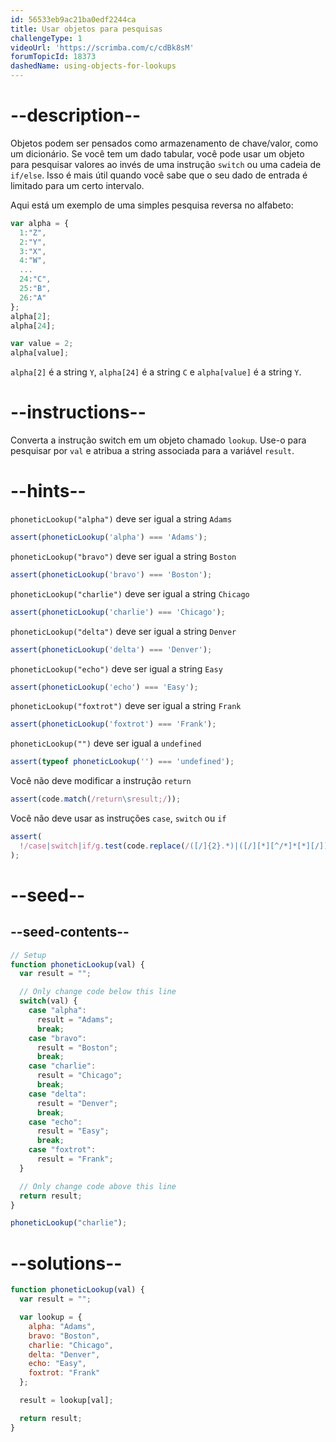 ```yaml
---
id: 56533eb9ac21ba0edf2244ca
title: Usar objetos para pesquisas
challengeType: 1
videoUrl: 'https://scrimba.com/c/cdBk8sM'
forumTopicId: 18373
dashedName: using-objects-for-lookups
---
```


# --description--

Objetos podem ser pensados como armazenamento de chave/valor, como um dicionário. Se você tem um dado tabular, você pode usar um objeto para pesquisar valores ao invés de uma instrução `switch` ou uma cadeia de `if/else`. Isso é mais útil quando você sabe que o seu dado de entrada é limitado para um certo intervalo.

Aqui está um exemplo de uma simples pesquisa reversa no alfabeto:

```js
var alpha = {
  1:"Z",
  2:"Y",
  3:"X",
  4:"W",
  ...
  24:"C",
  25:"B",
  26:"A"
};
alpha[2];
alpha[24];

var value = 2;
alpha[value];
```

`alpha[2]` é a string `Y`, `alpha[24]` é a string `C` e `alpha[value]` é a string `Y`.

# --instructions--

Converta a instrução switch em um objeto chamado `lookup`. Use-o para pesquisar por `val` e atribua a string associada para a variável `result`.

# --hints--

`phoneticLookup("alpha")` deve ser igual a string `Adams`

```js
assert(phoneticLookup('alpha') === 'Adams');
```

`phoneticLookup("bravo")` deve ser igual a string `Boston`

```js
assert(phoneticLookup('bravo') === 'Boston');
```

`phoneticLookup("charlie")` deve ser igual a string `Chicago`

```js
assert(phoneticLookup('charlie') === 'Chicago');
```

`phoneticLookup("delta")` deve ser igual a string `Denver`

```js
assert(phoneticLookup('delta') === 'Denver');
```

`phoneticLookup("echo")` deve ser igual a string `Easy`

```js
assert(phoneticLookup('echo') === 'Easy');
```

`phoneticLookup("foxtrot")` deve ser igual a string `Frank`

```js
assert(phoneticLookup('foxtrot') === 'Frank');
```

`phoneticLookup("")` deve ser igual a `undefined`

```js
assert(typeof phoneticLookup('') === 'undefined');
```

Você não deve modificar a instrução `return`

```js
assert(code.match(/return\sresult;/));
```

Você não deve usar as instruções `case`, `switch` ou `if`

```js
assert(
  !/case|switch|if/g.test(code.replace(/([/]{2}.*)|([/][*][^/*]*[*][/])/g, ''))
);
```

# --seed--

## --seed-contents--

```js
// Setup
function phoneticLookup(val) {
  var result = "";

  // Only change code below this line
  switch(val) {
    case "alpha":
      result = "Adams";
      break;
    case "bravo":
      result = "Boston";
      break;
    case "charlie":
      result = "Chicago";
      break;
    case "delta":
      result = "Denver";
      break;
    case "echo":
      result = "Easy";
      break;
    case "foxtrot":
      result = "Frank";
  }

  // Only change code above this line
  return result;
}

phoneticLookup("charlie");
```

# --solutions--

```js
function phoneticLookup(val) {
  var result = "";

  var lookup = {
    alpha: "Adams",
    bravo: "Boston",
    charlie: "Chicago",
    delta: "Denver",
    echo: "Easy",
    foxtrot: "Frank"
  };

  result = lookup[val];

  return result;
}
```
